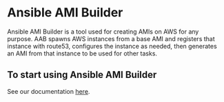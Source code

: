 # Ansible AMI Builder

Ansible AMI Builder is a tool used for creating AMIs on AWS for any purpose. AAB spawns AWS instances from a base AMI and registers that instance with route53, configures the instance as needed, then generates an AMI from that instance to be used for other tasks.

## To start using Ansible AMI Builder

See our documentation [here](docs/getting-started.md).
